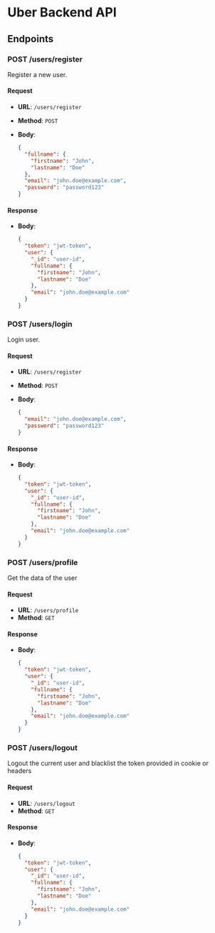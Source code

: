 # Uber Backend API

## Endpoints

### POST /users/register

Register a new user.

#### Request

- **URL**: `/users/register`
- **Method**: `POST`

- **Body**:
  ```json
  {
    "fullname": {
      "firstname": "John",
      "lastname": "Doe"
    },
    "email": "john.doe@example.com",
    "password": "password123"
  }
  ```

#### Response

- **Body**:

  ```json
  {
    "token": "jwt-token",
    "user": {
      "_id": "user-id",
      "fullname": {
        "firstname": "John",
        "lastname": "Doe"
      },
      "email": "john.doe@example.com"
    }
  }
  ```

### POST /users/login

Login user.

#### Request

- **URL**: `/users/register`
- **Method**: `POST`

- **Body**:
  ```json
  {
    "email": "john.doe@example.com",
    "password": "password123"
  }
  ```

#### Response

- **Body**:
  ```json
  {
    "token": "jwt-token",
    "user": {
      "_id": "user-id",
      "fullname": {
        "firstname": "John",
        "lastname": "Doe"
      },
      "email": "john.doe@example.com"
    }
  }
  ```

### POST /users/profile

Get the data of the user

#### Request

- **URL**: `/users/profile`
- **Method**: `GET`

#### Response

- **Body**:
  ```json
  {
    "token": "jwt-token",
    "user": {
      "_id": "user-id",
      "fullname": {
        "firstname": "John",
        "lastname": "Doe"
      },
      "email": "john.doe@example.com"
    }
  }
  ```



### POST /users/logout

Logout the current user and blacklist the token provided in cookie or headers

#### Request

- **URL**: `/users/logout`
- **Method**: `GET`

#### Response

- **Body**:
  ```json
  {
    "token": "jwt-token",
    "user": {
      "_id": "user-id",
      "fullname": {
        "firstname": "John",
        "lastname": "Doe"
      },
      "email": "john.doe@example.com"
    }
  }
  ```


